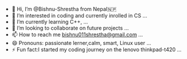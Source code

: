 - 👋 Hi, I’m @Bishnu-Shrestha from Nepal🇳🇵
- 👀 I’m interested in coding and currently inrolled in CS ...
- 🌱 I’m currently learning C++, ...
- 💞️ I’m looking to collaborate on future projects ...
- 📫 How to reach me bishnu011shrestha@gmail.com ...
- 😄 Pronouns: passionate lerner,calm, smart, Linux user ...
- ⚡ Fun fact:I started my coding journey on the lenovo thinkpad-t420 ...

<!---
Bishnu-Shrestha/Bishnu-Shrestha is a ✨ special ✨ repository because its `README.md` (this file) appears on your GitHub profile.
You can click the Preview link to take a look at your changes.
--->
